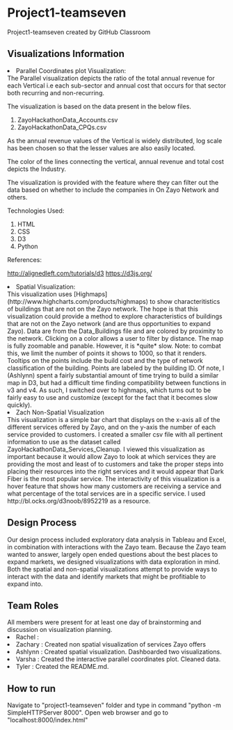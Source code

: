 # Project1-teamseven
Project1-teamseven created by GitHub Classroom

<h2> Visualizations Information </h2>
<li> Parallel Coordinates plot Visualization: </li>
The Parallel visualization depicts the ratio of the total annual revenue for each Vertical i.e each sub-sector and annual cost that occurs for that sector both recurring and non-recurring. 

The visualization is based on the data present in the below files.
1. ZayoHackathonData_Accounts.csv
2. ZayoHackathonData_CPQs.csv


As the annual revenue values of the Vertical is widely distributed, log scale has been chosen so that the lesser values are also easily located. 

The color of the lines connecting the vertical, annual revenue and total cost depicts the Industry. 

The visualization is provided with the feature where they can filter out the data based on whether to include the companies in On Zayo Network and others.


Technologies Used: 

1. HTML
2. CSS
3. D3
4. Python

References: 

http://alignedleft.com/tutorials/d3
https://d3js.org/


<li> Spatial Visualization: </li>
This visualization uses [Highmaps](http://www.highcharts.com/products/highmaps) to show characteritistics of buildings that are not on the Zayo network. The hope is that this visualization could provide a method to explore characteristics of buildings that are not on the Zayo network (and are thus opportunities to expand Zayo). Data are from the Data_Buildings file and are colored by proximity to the network. Clicking on a color allows a user to filter by distance. The map is fully zoomable and panable. However, it is *quite* slow. Note: to combat this, we limit the number of points it shows to 1000, so that it renders. Tooltips on the points include the build cost and the type of network classification of the building. Points are labeled by the building ID. Of note, I (Ashlynn) spent a fairly substantial amount of time trying to build a similar map in D3, but had a difficult time finding compatibility between functions in v3 and v4. As such, I switched over to highmaps, which turns out to be fairly easy to use and customize (except for the fact that it becomes slow quickly).

<li> Zach Non-Spatial Visualization </li>
This visualization is a simple bar chart that displays on the x-axis all of the different services offered by Zayo, and on the y-axis the number of each service provided to customers. I created a smaller csv file with all pertinent information to use as the dataset called ZayoHackathonData_Services_Cleanup. I viewed this visualization as important because it would allow Zayo to look at which services they are providing the most and least of to customers and take the proper steps into placing their resources into the right services and it would appear that Dark Fiber is the most popular service. The interactivity of this visualization is a hover feature that shows how many customers are receiving a service and what percentage of the total services are in a specific service. I used http://bl.ocks.org/d3noob/8952219 as a resource.


<h2> Design Process </h2>
Our design process included exploratory data analysis in Tableau and Excel, in combination with interactions with the Zayo team. Because the Zayo team wanted to answer, largely open ended questions about the best places to expand markets, we designed visualizations with data exploration in mind. Both the spatial and non-spatial visualizations attempt to provide ways to interact with the data and identify markets that might be profitiable to expand into. 


<h2> Team Roles </h2>
All members were present for at least one day of brainstorming and discussion on visualization planning.
<li> Rachel : </li>
<li> Zachary : Created non spatial visualization of services Zayo offers</li>
<li> Ashlynn : Created spatial visualization. Dashboarded two visualizations. </li>
<li> Varsha : Created the interactive parallel coordinates plot. Cleaned data.</li>
<li> Tyler :  Created the README.md. </li>


<h2> How to run </h2>
Navigate to "project1-teamseven" folder and type in command "python -m SimpleHTTPServer 8000". Open web browser and go to "localhost:8000/index.html"
